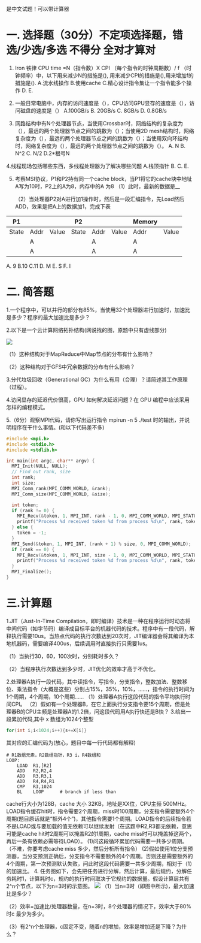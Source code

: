 是中文试题！可以带计算器

# 一. 选择题（30分）不定项选择题，错选/少选/多选 不得分 全对才算对
1. Iron 铁律 CPU time =N（指令数）X CPI （每个指令的时钟周期数）/ f （时钟频率）中，以下用来减少N的措施是(),  用来减少CPI的措施是(),用来增加f的措施是().
   A.流水线操作 B.使用cache C.精心设计指令集让一个指令能多个操作 D.   E.
   
2. 一般日常电脑中，内存的访问速度是（），CPU访问GPU显存的速度是（），访问磁盘的速度是（）
   A.100GB/s   B. 20GB/s C. 8GB/s  D. 0.8GB/s
   
3. 网路结构中有N个处理器节点，当使用Crossbar时，网络结构的复杂度为（），最远的两个处理器节点之间的跳数为（）；当使用2D mesh结构时，网络复杂度为（），最远的两个处理器节点之间的跳数为（）；当使用双向环结构时，网络复杂度为（），最远的两个处理器节点之间的跳数为（）。
    A. N  B. N^2  C. N/2 D.2*根号N
   
4.线程现场包括哪些东西，多线程处理器为了解决哪些问题
A.栈顶指针 B.   C.   E. 

5. 考察MSI协议，P1和P2持有同一个cache block，当P1将它的cache块中地址A写为10时，P2上的A为8，内存中的A 为8
    （1）此时，最新的数据是__
    
    （2）当处理器P2对A进行加1操作时，然后是一段汇编指令，先Load然后ADD，效果是把A上的数据加1，完成下表

| P1 |      |      | P2 |      |      | Memory |      |
| ---- | ---- | ---- | ---- | ---- | ---- | ---- | ---- |
| State | Addr | Value | State | Addr | Value | Addr | Value |
|  | A |  |  | A |  | A |  |
|  | A |  |  | A |  | A |  |

A. 9      B.10      C.11
D. M     E. S        F. I

# 二. 简答题

1.一个程序中，可以并行的部分有85%，当使用32个处理器进行加速时，加速比是多少？程序的最大加速比是多少？

2.以下是一个云计算网络拓扑结构(网说找的图，原题中只有虚线部分)

![](https://www.researchgate.net/publication/254004671/figure/fig2/AS:669101693337613@1536537683673/A-conventional-tree-like-data-center-network-topology.png)

（1）这种结构对于MapReduce中Map节点的分布有什么影响？

（2）这种结构对于GFS中冗余数据的分布有什么影响？

3.分代垃圾回收（Generational GC）为什么有用（合理）？请简述其工作原理（过程）。

4.访问显存的延迟代价很高，GPU 如何解决延迟问题？在 GPU 编程中应该采用怎样的编程模式。

5.（6分）观察MPI代码，请你写出运行指令 mpirun -n 5 ./test 时的输出，并说明程序在干什么事情。(和以下代码差不多)
```C
#include <mpi.h>
#include <stdio.h>
#include <stdlib.h>

int main(int argc, char** argv) {
  MPI_Init(NULL, NULL);
  // Find out rank, size
  int rank;
  int size;
  MPI_Comm_rank(MPI_COMM_WORLD, &rank);
  MPI_Comm_size(MPI_COMM_WORLD, &size);

  int token;
  if (rank != 0) {
    MPI_Recv(&token, 1, MPI_INT, rank - 1, 0, MPI_COMM_WORLD, MPI_STATUS_IGNORE);
    printf("Process %d received token %d from process %d\n", rank, token, rank - 1);
  } else {
    token = -1;
  }
  MPI_Send(&token, 1, MPI_INT, (rank + 1) % size, 0, MPI_COMM_WORLD);
  if (rank == 0) {
    MPI_Recv(&token, 1, MPI_INT, size - 1, 0, MPI_COMM_WORLD, MPI_STATUS_IGNORE);
    printf("Process %d received token %d from process %d\n", rank, token, size - 1);
  }
  MPI_Finalize();
}
```

# 三.计算题

1.JIT（Just-In-Time Compilation，即时编译）技术是一种在程序运行时动态将中间代码（如字节码）编译成目标平台的机器代码的技术。程序中有一段代码，解释执行需要10us。当热点代码的执行次数达到20次时，JIT编译器会将其编译为本地机器码，需要编译400us，后续调用时直接执行只需要1us。

（1）当执行30，60，100次时，分别耗时多久？

（2）当程序执行次数达到多少时，JIT优化的效率才高于不优化。

2.处理器A执行一段代码，其中读指令，写指令，分支指令，整数加法、整数移位、乘法指令（大概是这些）分别占15%，35%，10%，……，指令的执行时间为1个周期，4个周期，10个周期……
（1）处理器A执行这段代码的指令平均执行时间CPI。
（2）假如有一个处理器B，在它上面执行分支指令要15个周期，但是处理器B的CPU主频是处理器A的1.2倍，问这段代码用A执行快还是B快？
3.给出一段累加代码,其中 x 数组为1024个整型
```C
for(int i;i<1024;i++){s+=X[i]}
```
其对应的汇编代码为(放心，题目中每一行代码都有解释)
```assembly
# R1数组元素，R2数组指针，R3 i，R4数组和
LOOP:
	LOAD  R1,[R2]
	ADD   R2,R2,4
	ADD   R3,R3,1
	ADD   R4,R4,R1
	CMP   R3,1024
	BL    LOOP      # branch if less than
``` 
cache行大小为128B，cache 大小 32KB，地址是XX位，CPU主频 500MHz。LOAD指令缓存hit时，指令需要2个周期，miss时100周期，分支指令需要额外4个周期(题目原话就是“额外4个”)，其他指令需要1个周期。LOAD指令的后续指令若不是LOAD或与要加载的值无依赖可以继续发射（在这题中R2,R3都无依赖，意思可能是cache hit时2周期可以掩盖R2的1周期，cache miss时可以掩盖掉这两个，再后一条有依赖必需等待LOAD）。
(1)问这段循环累加代码需要一共多少周期。（不难，你要考虑cache miss 多少，然后分析所有指令）
(2)假如使用1位分支预测器，当分支预测正确后，分支指令不需要额外的4个周期。否则还是需要额外的4个周期，第一次预测默认失败，问此时这段代码需要一共多少周期，相对于（1）的加速比。
4. 任务图如下，会先把任务进行分解，然后计算，最后规约，分解任务耗时1，计算耗时c，规约的执行时间取决于它规约的数据量。假设计算层共有2^n个节点，以下为n=3时的示意图。
  ![](https://pic1.imgdb.cn/item/6854cfa058cb8da5c85cf4af.jpg)
  （1）当n=3时（即图中所示)，最大加速比是多少？

  （2）效率=加速比/处理器数量，在n=3时，8个处理器的情况下，效率大于80%时c 最少为多少。

  （3）有2^n个处理器，c固定不变，随着n的增加，效率是增加还是下降？为什么？
